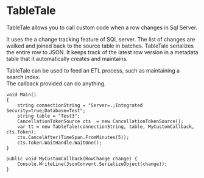TableTale
=========

TableTale allows you to call custom code when a row changes in Sql Server.

It uses the a change tracking feature of SQL server.  The list of changes are walked and joined back to 
the source table in batches.  TableTale serializes the entire row to JSON.  It keeps track of the latest row version 
in a metadata table that it automatically creates and maintains.

TableTale can be used to feed an ETL process, such as maintaining a search index.  
The callback provided can do anything.

    void Main()
    {		
    	string connectionString = "Server=.;Integrated Security=true;Database=Test";
    	string table = "Test3";
    	CancellationTokenSource cts  = new CancellationTokenSource();	
    	var tt = new TableTale(connectionString, table, MyCustomCallback, cts.Token);
    	cts.CancelAfter(TimeSpan.FromMinutes(5));
    	cts.Token.WaitHandle.WaitOne();
    }
    
    public void MyCustomCallback(RowChange change) {
    	Console.WriteLine(JsonConvert.SerializeObject(change));
    }

